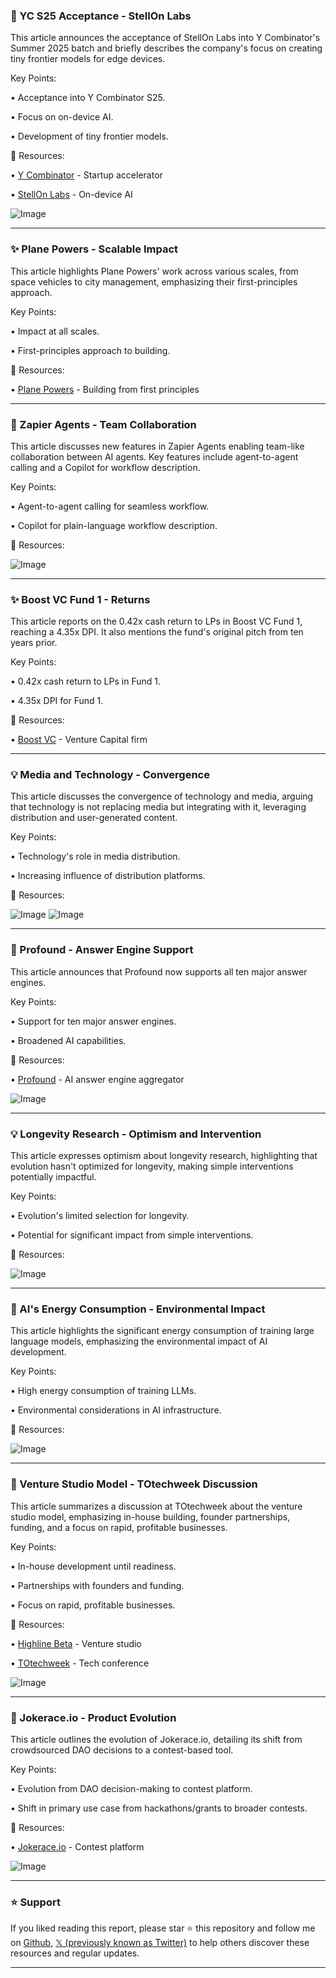### 🚀 YC S25 Acceptance - StellOn Labs

This article announces the acceptance of StellOn Labs into Y Combinator's Summer 2025 batch and briefly describes the company's focus on creating tiny frontier models for edge devices.

Key Points:

• Acceptance into Y Combinator S25.


• Focus on on-device AI.


• Development of tiny frontier models.


🔗 Resources:

• [Y Combinator](https://x.com/ycombinator) - Startup accelerator


• [StellOn Labs](https://x.com/stellon_labs) - On-device AI


![Image](https://pbs.twimg.com/media/Gy1hp_lbcAAcFvF?format=jpg&name=small)


---
### ✨ Plane Powers - Scalable Impact

This article highlights Plane Powers' work across various scales, from space vehicles to city management, emphasizing their first-principles approach.

Key Points:

• Impact at all scales.


• First-principles approach to building.


🔗 Resources:

• [Plane Powers](https://x.com/planepowers) -  Building from first principles


---
### 🤖 Zapier Agents - Team Collaboration

This article discusses new features in Zapier Agents enabling team-like collaboration between AI agents.  Key features include agent-to-agent calling and a Copilot for workflow description.


Key Points:

• Agent-to-agent calling for seamless workflow.


• Copilot for plain-language workflow description.



🔗 Resources:


![Image](https://pbs.twimg.com/amplify_video_thumb/1958197324598927360/img/svBW1HQ7oa8ndN4U.jpg)


---
### ✨ Boost VC Fund 1 - Returns

This article reports on the 0.42x cash return to LPs in Boost VC Fund 1, reaching a 4.35x DPI.  It also mentions the fund's original pitch from ten years prior.


Key Points:

• 0.42x cash return to LPs in Fund 1.


• 4.35x DPI for Fund 1.



🔗 Resources:

• [Boost VC](https://x.com/BoostVC) - Venture Capital firm


---
### 💡 Media and Technology - Convergence

This article discusses the convergence of technology and media, arguing that technology is not replacing media but integrating with it, leveraging distribution and user-generated content.


Key Points:

• Technology's role in media distribution.


• Increasing influence of distribution platforms.



🔗 Resources:


![Image](https://pbs.twimg.com/amplify_video_thumb/1958260387519848448/img/sJMRECNDD83zMpiV.jpg)
![Image](https://pbs.twimg.com/media/Gyaox7VWkAAce3_?format=png&name=240x240)


---
### 🤖 Profound - Answer Engine Support

This article announces that Profound now supports all ten major answer engines.

Key Points:

• Support for ten major answer engines.


• Broadened AI capabilities.


🔗 Resources:

• [Profound](https://x.com/tryprofound) - AI answer engine aggregator


![Image](https://pbs.twimg.com/media/GyzFJNPXMAIiEML?format=jpg&name=small)


---
### 💡 Longevity Research - Optimism and Intervention

This article expresses optimism about longevity research, highlighting that evolution hasn't optimized for longevity, making simple interventions potentially impactful.

Key Points:

• Evolution's limited selection for longevity.


• Potential for significant impact from simple interventions.



🔗 Resources:


![Image](https://pbs.twimg.com/amplify_video_thumb/1957839248033542144/img/s3JWrDKtlNAeLvKs.jpg)


---
### 🤖 AI's Energy Consumption - Environmental Impact

This article highlights the significant energy consumption of training large language models, emphasizing the environmental impact of AI development.


Key Points:

• High energy consumption of training LLMs.


• Environmental considerations in AI infrastructure.


🔗 Resources:


![Image](https://pbs.twimg.com/media/GywUuyeacAIpd4N?format=jpg&name=small)


---
### 🚀 Venture Studio Model - TOtechweek Discussion

This article summarizes a discussion at TOtechweek about the venture studio model, emphasizing in-house building, founder partnerships, funding, and a focus on rapid, profitable businesses.


Key Points:

• In-house development until readiness.


• Partnerships with founders and funding.


• Focus on rapid, profitable businesses.



🔗 Resources:

• [Highline Beta](https://x.com/HighlineBeta) - Venture studio


• [TOtechweek](https://x.com/TOtechweek) - Tech conference


![Image](https://pbs.twimg.com/amplify_video_thumb/1956088570034204677/img/FCKS07IXtfm0H4KI.jpg)


---
### 🚀 Jokerace.io - Product Evolution

This article outlines the evolution of Jokerace.io, detailing its shift from crowdsourced DAO decisions to a contest-based tool.


Key Points:

• Evolution from DAO decision-making to contest platform.


• Shift in primary use case from hackathons/grants to broader contests.



🔗 Resources:

• [Jokerace.io](https://x.com/jokerace_io) - Contest platform


![Image](https://pbs.twimg.com/media/Gyz3Z7waQAAVxl0?format=jpg&name=small)


---

### ⭐️ Support

If you liked reading this report, please star ⭐️ this repository and follow me on [Github](https://github.com/Drix10), [𝕏 (previously known as Twitter)](https://x.com/DRIX_10_) to help others discover these resources and regular updates.

---